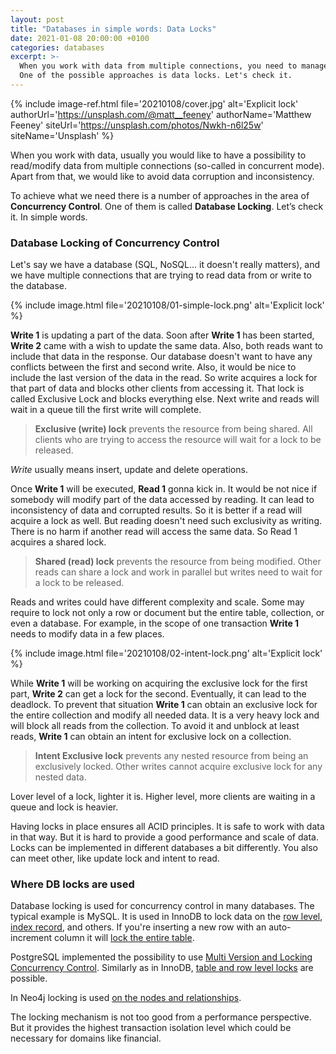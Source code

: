 ```yaml
---
layout: post
title: "Databases in simple words: Data Locks"
date: 2021-01-08 20:00:00 +0100
categories: databases
excerpt: >-
  When you work with data from multiple connections, you need to manage access to the data.
  One of the possible approaches is data locks. Let's check it.
---
```

{%
    include image-ref.html
    file='20210108/cover.jpg'
    alt='Explicit lock'
    authorUrl='https://unsplash.com/@matt__feeney'
    authorName='Matthew Feeney'
    siteUrl='https://unsplash.com/photos/Nwkh-n6l25w'
    siteName='Unsplash'
%}

When you work with data, usually you would like to have a possibility to read/modify data from multiple connections (so-called in concurrent mode). Apart from that, we would like to avoid data corruption and inconsistency.

To achieve what we need there is a number of approaches in the area of **Concurrency Control**. One of them is called **Database Locking**. Let’s check it. In simple words.

### Database Locking of Concurrency Control

Let's say we have a database (SQL, NoSQL... it doesn't really matters), and we have multiple connections that are trying to read data from or write to the database.

{%
    include image.html
    file='20210108/01-simple-lock.png'
    alt='Explicit lock'
%}

**Write 1** is updating a part of the data. Soon after **Write 1** has been started, **Write 2** came with a wish to update the same data. Also, both reads want to include that data in the response. Our database doesn't want to have any conflicts between the first and second write. Also, it would be nice to include the last version of the data in the read. So write acquires a lock for that part of data and blocks other clients from accessing it. That lock is called Exclusive Lock and blocks everything else. Next write and reads will wait in a queue till the first write will complete.

> **Exclusive (write) lock** prevents the resource from being shared. All clients who are trying to access the resource will wait for a lock to be released.

*Write* usually means insert, update and delete operations.

Once **Write 1** will be executed, **Read 1** gonna kick in. It would be not nice if somebody will modify part of the data accessed by reading. It can lead to inconsistency of data and corrupted results. So it is better if a read will acquire a lock as well. But reading doesn't need such exclusivity as writing. There is no harm if another read will access the same data. So Read 1 acquires a shared lock.

> **Shared (read) lock** prevents the resource from being modified. Other reads can share a lock and work in parallel but writes need to wait for a lock to be released.

Reads and writes could have different complexity and scale. Some may require to lock not only a row or document but the entire table, collection, or even a database. For example, in the scope of one transaction **Write 1** needs to modify data in a few places.

{%
    include image.html
    file='20210108/02-intent-lock.png'
    alt='Explicit lock'
%}

While **Write 1** will be working on acquiring the exclusive lock for the first part, **Write 2** can get a lock for the second. Eventually, it can lead to the deadlock. To prevent that situation **Write 1** can obtain an exclusive lock for the entire collection and modify all needed data. It is a very heavy lock and will block all reads from the collection. To avoid it and unblock at least reads, **Write 1** can obtain an intent for exclusive lock on a collection.

> **Intent Exclusive lock** prevents any nested resource from being an exclusively locked. Other writes cannot acquire exclusive lock for any nested data.

Lover level of a lock, lighter it is. Higher level, more clients are waiting in a queue and lock is heavier.

Having locks in place ensures all ACID principles. It is safe to work with data in that way. But it is hard to provide a good performance and scale of data. Locks can be implemented in different databases a bit differently. You also can meet other, like update lock and intent to read.

### Where DB locks are used

Database locking is used for concurrency control in many databases. The typical example is MySQL. It is used in InnoDB to lock data on the [row level](https://dev.mysql.com/doc/refman/8.0/en/innodb-locking.html#innodb-shared-exclusive-locks), [index record](https://dev.mysql.com/doc/refman/8.0/en/innodb-locking.html#innodb-record-locks), and others. If you're inserting a new row with an auto-increment column it will [lock the entire table](https://dev.mysql.com/doc/refman/8.0/en/innodb-locking.html#innodb-auto-inc-locks).

PostgreSQL implemented the possibility to use [Multi Version and Locking Concurrency Control](https://www.postgresql.org/docs/9.1/mvcc-intro.html). Similarly as in InnoDB, [table and row level locks](https://www.postgresql.org/docs/9.1/explicit-locking.html) are possible.

In Neo4j locking is used [on the nodes and relationships](https://www.postgresql.org/docs/9.1/mvcc-intro.html).

The locking mechanism is not too good from a performance perspective. But it provides the highest transaction isolation level which could be necessary for domains like financial.
